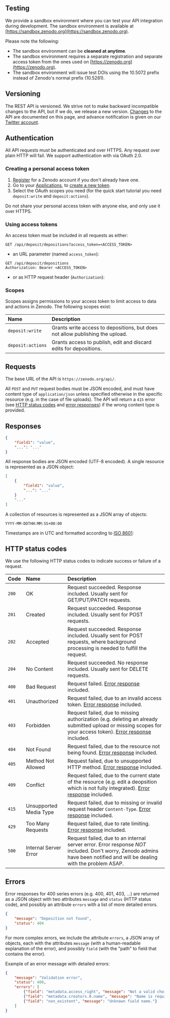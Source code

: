 ## Testing

We provide a sandbox environment where you can test your API integration
during development. The sandbox environment is available at
[https://sandbox.zenodo.org](https://sandbox.zenodo.org).

Please note the following:

- The sandbox environment can be **cleaned at anytime**.
- The sandbox environment requires a separate registration and separate access token from the ones used on [https://zenodo.org](https://zenodo.org).
- The sandbox environment will issue test DOIs using the 10.5072 prefix
instead of Zenodo's normal prefix (10.5281).

## Versioning

The REST API is versioned. We strive not to make backward incompatible changes
to the API, but if we do, we release a new version. [Changes](#changes) to the
API are documented on this page, and advance notification is given on our
[Twitter account](https://twitter.com/zenodo_org).

## Authentication

All API requests must be authenticated and over HTTPS. Any request over plain
HTTP will fail. We support authentication with via OAuth 2.0.

### Creating a personal access token

1. [Register](https://zenodo.org/signup) for a Zenodo account if you don't
   already have one.
2. Go to your [Applications](https://zenodo.org/account/settings/applications/),
   to [create a new token](
   https://zenodo.org/account/settings/applications/tokens/new/).
3. Select the OAuth scopes you need (for the quick start tutorial you need
   `deposit:write` and `deposit:actions`).

<aside class="warning">
  Do not share your personal access token with anyone else, and only use it over
  HTTPS.
</aside>

### Using access tokens

An access token must be included in all requests as either:

```
GET /api/deposit/depositions?access_token=<ACCESS_TOKEN>
```

- an URL parameter (named ``access_token``):

<div class="align-columns"></div>

```
GET /api/deposit/depositions
Authorization: Bearer <ACCESS_TOKEN>
```

- or as HTTP request header (``Authorization``):

<div class="align-columns"></div>

### Scopes

Scopes assigns permissions to your access token to limit access to data and
actions in Zenodo. The following scopes exist:

| Name              | Description                                                                   |
|:------------------|:------------------------------------------------------------------------------|
| `deposit:write`   | Grants write access to depositions, but does not allow publishing the upload. |
| `deposit:actions` | Grants access to publish, edit and discard edits for depositions.             |


## Requests

The base URL of the API is `https://zenodo.org/api/`.

All `POST` and `PUT` request bodies must be JSON encoded, and must have content
type of `application/json` unless specified otherwise in the specific resource
(e.g. in the case of file uploads). The API will return a `415` error (see [HTTP
status codes](#http-status-codes) and [error responses](#errors)) if the wrong
content type is provided.

## Responses

```json
{
    "field1": "value",
    "...": "..."
}
```

All response bodies are JSON encoded (UTF-8 encoded). A single resource is
represented as a JSON object:

<div class="align-columns"></div>

```json
[
    {
        "field1": "value",
        "...": "..."
    }
    "..."
]
```

A collection of resources is represented as a JSON array of objects:

<div class="align-columns"></div>

```
YYYY-MM-DDTHH:MM:SS+00:00
```

Timestamps are in UTC and formatted according to [ISO
8601](http://en.wikipedia.org/wiki/ISO_8601):

## HTTP status codes

We use the following HTTP status codes to indicate success or failure of a
request.

| Code  | Name                   | Description                                                                                                                                                              |
|:------|:-----------------------|:-------------------------------------------------------------------------------------------------------------------------------------------------------------------------|
| `200` | OK                     | Request succeeded. Response included. Usually sent for GET/PUT/PATCH requests.                                                                                           |
| `201` | Created                | Request succeeded. Response included. Usually sent for POST requests.                                                                                                    |
| `202` | Accepted               | Request succeeded. Response included. Usually sent for POST requests, where background processing is needed to fulfill the request.                                      |
| `204` | No Content             | Request succeeded. No response included. Usually sent for DELETE requests.                                                                                               |
| `400` | Bad Request            | Request failed. [Error response](#errors) included.                                                                                                                      |
| `401` | Unauthorized           | Request failed, due to an invalid access token. [Error response](#errors) included.                                                                                      |
| `403` | Forbidden              | Request failed, due to missing authorization (e.g. deleting an already submitted upload or missing scopes for your access token). [Error response](#errors) included.    |
| `404` | Not Found              | Request failed, due to the resource not being found. [Error response](#errors) included.                                                                                 |
| `405` | Method Not Allowed     | Request failed, due to unsupported HTTP method. [Error response](#errors) included.                                                                                      |
| `409` | Conflict               | Request failed, due to the current state of the resource (e.g. edit a deopsition which is not fully integrated). [Error response](#errors) included.                     |
| `415` | Unsupported Media Type | Request failed, due to missing or invalid request header `Content-Type`. [Error response](#errors) included.                                                             |
| `429` | Too Many Requests      | Request failed, due to rate limiting. [Error response](#errors) included.                                                                                                |
| `500` | Internal Server Error  | Request failed, due to an internal server error. Error response _NOT_ included. Don't worry, Zenodo admins have been notified and will be dealing with the problem ASAP. |


## Errors

Error responses for 400 series errors (e.g. 400, 401, 403, ...) are returned as
a JSON object with two attributes `message` and `status` (HTTP status code), and
possibly an attribute `errors` with a list of more detailed errors.

<div class="align-columns"></div>

```json
{
    "message": "Deposition not found",
    "status": 404
}
```

For more complex errors, we include the attribute `errors`, a JSON array of
objects, each with the attributes `message` (with a human-readable explanation
of the error), and possibly `field` (with the "path" to field that contains
the error).

Example of an error message with detailed errors:

<div class="align-columns"></div>

```json
{
    "message": "Validation error",
    "status": 400,
    "errors": [
        {"field": "metadata.access_right", "message": "Not a valid choice"},
        {"field": "metadata.creators.0.name", "message": "Name is required."},
        {"field": "non_existent", "message": "Unknown field name."}
    ]
}
```

